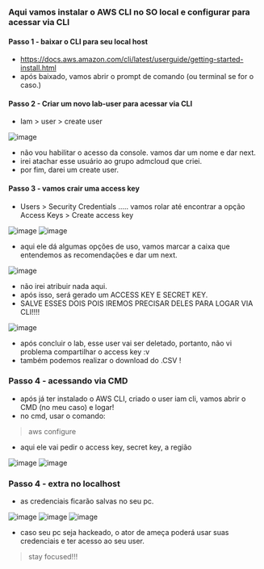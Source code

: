 ### Aqui vamos instalar o AWS CLI no SO local e configurar para acessar via CLI

#### Passo 1 - baixar o CLI para seu local host
- https://docs.aws.amazon.com/cli/latest/userguide/getting-started-install.html
- após baixado, vamos abrir o prompt de comando (ou terminal se for o caso.)

#### Passo 2 - Criar um novo lab-user para acessar via CLI
- Iam > user > create user

![image](https://github.com/user-attachments/assets/6f27ad96-6a22-4c6f-840b-ea8f5028d6d8)

- não vou habilitar o acesso da console. vamos dar um nome e dar next.
- irei atachar esse usuário ao grupo admcloud que criei.
- por fim, darei um create user.

#### Passo 3 - vamos crair uma access key
- Users > Security Credentials ..... vamos rolar até encontrar a opção Access Keys > Create access key

![image](https://github.com/user-attachments/assets/51231599-6f69-4e10-8e93-c27be15ed38c)
![image](https://github.com/user-attachments/assets/17e5fc46-b9d9-49bf-a019-a62c3077938f)

- aqui ele dá algumas opções de uso, vamos marcar a caixa que entendemos as recomendações e dar um next.

![image](https://github.com/user-attachments/assets/8e498342-3625-4bb3-b8ec-62989779dc71)

- não irei atribuir nada aqui.
- após isso, será gerado um ACCESS KEY E SECRET KEY.
- SALVE ESSES DOIS POIS IREMOS PRECISAR DELES PARA LOGAR VIA CLI!!!!

![image](https://github.com/user-attachments/assets/1e2264c6-5534-47ee-9d98-83bf1c0e3f80)

- após concluir o lab, esse user vai ser deletado, portanto, não vi problema compartilhar o access key :v
- também podemos realizar o download do .CSV !

### Passo 4 - acessando via CMD
- após já ter instalado o AWS CLI, criado o user iam cli, vamos abrir o CMD (no meu caso) e logar!
- no cmd, usar o comando:

> aws configure

- aqui ele vai pedir o access key, secret key, a região

![image](https://github.com/user-attachments/assets/11914ce9-fa36-49f6-b29a-2c47c288fcdf)
![image](https://github.com/user-attachments/assets/04e21f7a-c50d-40b7-a6da-03f61eeb3455)

### Passo 4 - extra no localhost
- as credenciais ficarão salvas no seu pc.

![image](https://github.com/user-attachments/assets/cc2b4eba-38ba-412b-88a2-29b8cd80f698)
![image](https://github.com/user-attachments/assets/c4d95763-07ab-4270-ba03-6d9dc6136444)
![image](https://github.com/user-attachments/assets/5f554a9a-9515-47fb-8e50-3d12f78806d3)

- caso seu pc seja hackeado, o ator de ameça poderá usar suas credenciais e ter acesso ao seu user.

> stay focused!!!






  


 
